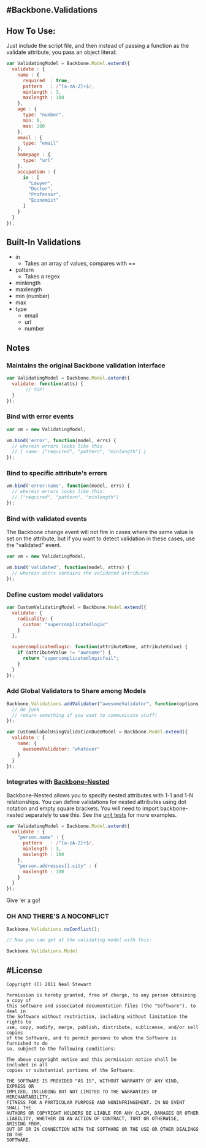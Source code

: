 #Backbone.Validations
--------

## How To Use:

Just include the script file, and then instead of passing a function as the validate attribute, you pass an object literal:

```javascript
var ValidatingModel = Backbone.Model.extend({
  validate : {
    name : {
      required  : true,
      pattern   : /^[a-zA-Z]+$/,
      minlength : 3,
      maxlength : 100
    },
    age : {
      type: "number",
      min: 0,
      max: 200
    },
    email : {
      type: "email"
    },
    homepage : {
      type: "url"
    },
    occupation : {
      in : [
        "Lawyer",
        "Doctor",
        "Professor",
        "Economist"
      ]
    }
  }
});
```

## Built-In Validations
- in
  - Takes an array of values, compares with ==
- pattern
  - Takes a regex
- minlength
- maxlength
- min (number)
- max
- type
  - email
  - url
  - number


## Notes

### Maintains the original Backbone validation interface

```javascript
var ValidatingModel = Backbone.Model.extend({
  validate: function(atts) {
       // YUP!
  }
});
```

### Bind with error events

```javascript
var vm = new ValidatingModel;

vm.bind('error', function(model, errs) {
  // wherein errors looks like this
  // { name: ["required", "pattern", "minlength"] }
});
```

### Bind to specific attribute's errors

```javascript
vm.bind('error:name', function(model, errs) {
  // wherein errors looks like this:
  // ["required", "pattern", "minlength"]
});
```

### Bind with validated events

The Backbone change event will not fire in cases where the same value is set on the attribute, but if you want to detect validation in these cases, use the "validated" event.

```javascript
var vm = new ValidatingModel;

vm.bind('validated', function(model, attrs) {
  // wherein attrs contains the validated attributes
});
```

### Define custom model validators

```javascript
var CustomValidatingModel = Backbone.Model.extend({
  validate: {
    radicality: {
      custom: "supercomplicatedlogic" 
    }    
  },

  supercomplicatedlogic: function(attributeName, attributeValue) {
    if (attributeValue != "awesome") {
      return "supercomplicatedlogicfail";
    } 
  }
});
```

### Add Global Validators to Share among Models

```javascript
Backbone.Validations.addValidator("awesomeValidator", function(options, attributeName, model, valueToSet) {
  // do junk
  // return something if you want to communicate stuff!
});

var CustomGlobalUsingValidationDudeModel = Backbone.Model.extend({
  validate : {
    name: {
      awesomeValidator: "whatever"
    }
  } 
});
```

### Integrates with [Backbone-Nested](http://afeld.github.com/backbone-nested/)

Backbone-Nested allows you to specify nested attributes with 1-1 and 1-N relationships. You can define validations 
for nested attributes using dot notation and empty square brackets. You will need to import backbone-nested separately
to use this. See the [unit tests](testIntegrationWithBackboneNested.htm) for more examples.

```javascript
var ValidatingModel = Backbone.Model.extend({
  validate : {
    "person.name" : {
      pattern   : /^[a-zA-Z]+$/,
      minlength : 3,
      maxlength : 100
    },
	"person.addresses[].city" : {
	  maxlength : 100
	}
  }
});
```

Give 'er a go!

### OH AND THERE'S A NOCONFLICT

```javascript
Backbone.Validations.noConflict();

// Now you can get at the validating model with this:

Backbone.Validations.Model
```

#License
------------

```
Copyright (C) 2011 Neal Stewart 

Permission is hereby granted, free of charge, to any person obtaining a copy of
this software and associated documentation files (the "Software"), to deal in
the Software without restriction, including without limitation the rights to
use, copy, modify, merge, publish, distribute, sublicense, and/or sell copies
of the Software, and to permit persons to whom the Software is furnished to do
so, subject to the following conditions:

The above copyright notice and this permission notice shall be included in all
copies or substantial portions of the Software.

THE SOFTWARE IS PROVIDED "AS IS", WITHOUT WARRANTY OF ANY KIND, EXPRESS OR
IMPLIED, INCLUDING BUT NOT LIMITED TO THE WARRANTIES OF MERCHANTABILITY,
FITNESS FOR A PARTICULAR PURPOSE AND NONINFRINGEMENT. IN NO EVENT SHALL THE
AUTHORS OR COPYRIGHT HOLDERS BE LIABLE FOR ANY CLAIM, DAMAGES OR OTHER
LIABILITY, WHETHER IN AN ACTION OF CONTRACT, TORT OR OTHERWISE, ARISING FROM,
OUT OF OR IN CONNECTION WITH THE SOFTWARE OR THE USE OR OTHER DEALINGS IN THE
SOFTWARE.
```
